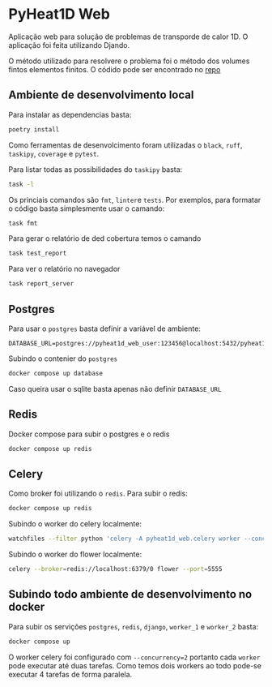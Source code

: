 # PyHeat1D Web

Aplicação web para solução de problemas de transporde de calor 1D. O aplicação foi feita utilizando Djando.

O método utilizado para resolvere o problema foi o método dos volumes fintos elementos finitos. O códido pode ser encontrado no [repo](https://github.com/HenriqueCCdA/pyHeat1D)


## Ambiente de desenvolvimento local

Para instalar as dependencias basta:

```bash
poetry install
```

Como ferramentas de desenvolcimento foram utilizadas o `black`, `ruff`, `taskipy`, `coverage` e `pytest`.

Para listar todas as possibilidades do `taskipy` basta:

```bash
task -l
```

Os princiais comandos são `fmt`, `linter`e `tests`. Por exemplos, para formatar o código basta simplesmente usar o camando:

```bash
task fmt
```

Para gerar o relatório de ded cobertura temos o camando

```bash
task test_report
```

Para ver o relatório no navegador

```bash
task report_server
```

## Postgres

Para usar o `postgres` basta definir a variável de ambiente:

```
DATABASE_URL=postgres://pyheat1d_web_user:123456@localhost:5432/pyheat1d_web_db
```

Subindo o contenier do `postgres`

```bash
docker compose up database
```

Caso queira usar o sqlite basta apenas não definir `DATABASE_URL`


## Redis

Docker compose para subir o postgres e o redis

```bash
docker compose up redis
```

## Celery

Como broker foi utilizando o `redis`. Para subir o redis:

```bash
docker compose up redis
```

Subindo o worker do celery localmente:

```bash
watchfiles --filter python 'celery -A pyheat1d_web.celery worker --concurrency=2  -l INFO'
```

Subindo o worker do flower localmente:

```bash
celery --broker=redis://localhost:6379/0 flower --port=5555
```

## Subindo todo ambiente de desenvolvimento no docker

Para subir os servições `postgres`, `redis`, `django`, `worker_1` e `worker_2` basta:

```bash
docker compose up
```

O worker celery foi configurado com `--concurrency=2` portanto cada `worker` pode executar até duas tarefas. Como temos dois workers ao todo pode-se executar 4 tarefas de forma paralela.
